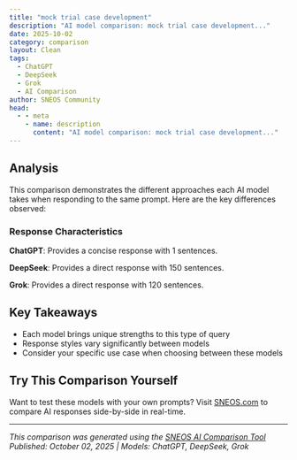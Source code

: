 ```yaml
---
title: "mock trial case development"
description: "AI model comparison: mock trial case development..."
date: 2025-10-02
category: comparison
layout: Clean
tags:
  - ChatGPT
  - DeepSeek
  - Grok
  - AI Comparison
author: SNEOS Community
head:
  - - meta
    - name: description
      content: "AI model comparison: mock trial case development..."
---
```


<ChatComparison
  title="mock trial case development"
  prompt="mock trial case development"
  :responses='{
    "ChatGPT": "Creating a mock trial case involves a systematic approach to develop a compelling narrative, set of legal issues, and a framework for courtroom procedures. Below is a step-by-step guide to help you develop a mock trial case:\n\n### Step 1: Choose a Legal Issue\nSelect a legal issue that will serve as the basis for your mock trial. Common topics include:\n- Criminal law (e.g., theft, assault, drug possession)\n- Civil law (e.g., contract disputes, torts such as negligence, defamation)\n- Constitutional law (e.g., free speech, search and seizure)\n\n**Example Legal Issue**: A breach of contract case where a contractor fails to complete a home renovation.\n\n### Step 2: Create Facts of the Case\nDraft a factual scenario that outlines the key events. This should include:\n- A summary of events leading up to the dispute\n- Essential facts that both sides agree on\n- Disputed facts that will be central to the trial\n\n**Example Facts**:\n- The plaintiff (a homeowner) hired the defendant (a contractor) for a kitchen renovation for $20,000.\n- The contract specified a completion date of January 1.\n- The contractor completed only 70% of the work by the deadline.\n- The homeowner incurred additional costs due to delays.\n\n### Step 3: Develop the Legal Arguments\nOutline the arguments for both sides, including claims and defenses. This should reflect the applicable laws.\n\n**Plaintiff&#x27;s Argument**:\n- The contractor breached the contract by failing to complete the work on time.\n- The plaintiff suffered damages (additional costs, loss of use of the kitchen).\n\n**Defendant&#x27;s Defense**:\n- The contractor may argue that the delays were caused by unforeseen circumstances (e.g., supply chain issues).\n- The defendant could assert that the plaintiff&#x27;s demands changed, impacting completion.\n\n### Step 4: Identify Witnesses and Evidence\nCreate a list of witnesses and evidence that each side will present at trial.\n\n**Plaintiff&#x27;s Witnesses**:\n- Plaintiff (homeowner)\n- An expert witness (e.g., a construction expert)\n- A witness to the initial agreement (e.g., a family member)\n\n**Defendant&#x27;s Witnesses**:\n- Defendant (contractor)\n- A subcontractor who worked on the project\n- A third-party supplier to testify about delays\n\n**Evidence**:\n- The contract\n- Photographic evidence of the renovation progress\n- Receipts/invoices for additional expenses incurred\n\n### Step 5: Write the Case Materials\nDraft all necessary case materials, including:\n- Opening statements\n- Direct examination questions for witnesses\n- Cross-examination questions\n- Closing statements\n- Jury instructions (if applicable)\n\n### Step 6: Prepare for Courtroom Procedures\nDiscuss the courtroom procedures that participants must follow, including:\n- How to address the judge\n- The order of proceedings (opening statements, witness examinations, closing statements)\n- Rules for objections and responses\n\n### Step 7: Rehearse\nConduct practice sessions for both the prosecution/plaintiff and defense. This helps participants become familiar with their roles and refine their arguments and presentations.\n\n### Step 8: Host the Mock Trial\nSet up the trial environment, ensuring participants follow courtroom decorum. Consider inviting other students, teachers, or family members to watch and judge the performance.\n\n### Sample Mock Trial Case Summary\n**Case Title**: Smith v. Jones Construction\n\n**Summary**: Jane Smith, the homeowner, is suing John Jones Construction for breach of contract after the company failed to complete a kitchen renovation by the agreed deadline. The plaintiff claims damages for the additional costs incurred due to the contractor&#x27;s failure to meet the terms of the contract. The defendant counters that delays were caused by unforeseen circumstances beyond his control.\n\nBy following these steps, you will create a comprehensive and engaging mock trial case that will provide valuable learning experiences for all participants.",
    "DeepSeek": "Of course. Developing a case for a mock trial is a structured process that mirrors how real attorneys prepare. Here is a comprehensive, step-by-step guide to developing a strong and persuasive mock trial case.\n\n### The Core Philosophy of Mock Trial\nYour goal is not to present every possible fact, but to tell a **compelling and simple story** that fits within the rules of evidence and procedure. You are building a narrative that makes the judge or jury *want* to rule in your favor.\n\n---\n\n### Phase 1: The Foundation - Case Packet Mastery\n\nThe first and most critical step is to know your case packet inside and out.\n\n1.  **Read the Entire Packet:** Read it once for the overall story. Don\u0027t take notes yet; just understand the \u0022what happened.\u0022\n2.  **Identify Key Components:**\n    *   **The Complaint \u0026 Answer:** These define the legal claims (for the Plaintiff/Prosecution) and defenses (for the Defense).\n    *   **Stipulations:** These are facts both sides agree are true. They are golden. You MUST accept them and can build your case on them.\n    *   **Witness Statements/Affidavits:** These are the core of your case. Each witness is a \u0022tool\u0022 with specific knowledge.\n    *   **Exhibits:** Physical or documentary evidence. Know which witness will introduce each exhibit.\n    *   **Jury Instructions/Law:** This is the law the judge will read to the jury. **Your entire case must be framed around these legal elements.** Your arguments must connect facts to these legal standards.\n\n---\n\n### Phase 2: Strategy \u0026 Story Development\n\nThis is where you transition from \u0022what happened\u0022 to \u0022what we will prove.\u0022\n\n#### Step 1: Deconstruct the Law\nTake the jury instructions and break them down. For example, if the charge is **Negligence**, the elements are:\n1.  Duty\n2.  Breach of Duty\n3.  Causation\n4.  Damages\n\n**For the Prosecution/Plaintiff:** Your story must hit all four elements. Organize your facts and witnesses to prove each one.\n**For the Defense:** You only need to *cast reasonable doubt* on *one* of these elements to win. Your story will focus on why one element is not met.\n\n#### Step 2: Craft Your Theory of the Case (ToC)\nThis is a one-sentence summary of your entire side\u0027s story. It\u0027s the lens through which you want the judge/jury to view all the evidence.\n\n*   **Prosecution/Plaintiff ToC Example:** \u0022This is the case of a reckless driver who, while speeding and distracted, crashed into a careful family, causing them serious harm.\u0022\n*   **Defense ToC Example:** \u0022This was an unavoidable accident caused by sudden, unforeseen brake failure and poor road conditions, not any negligence by the driver.\u0022\n\n**Your ToC should be simple, believable, and repeated throughout the trial.**\n\n#### Step 3: Develop Your Themes and Taglines\nThemes are the moral of your story. Taglines are short, memorable phrases.\n\n*   **Prosecution Theme:** \u0022Rules of the road exist for a reason.\u0022\n*   **Prosecution Tagline:** \u0022Distraction leads to destruction.\u0022\n*   **Defense Theme:** \u0022Sometimes, accidents are just accidents.\u0022\n*   **Defense Tagline:** \u0022A tragedy, but not a fault.\u0022\n\n---\n\n### Phase 3: Witness \u0026 Exhibit Coordination\n\nYou now assign facts from your story to specific witnesses and exhibits.\n\n#### Step 1: Create a \u0022Storyboard\u0022 or Matrix\nMake a chart for each element of the law. For each element, list:\n*   **Which witness(es)** will testify to it.\n*   **What they will say** (specific quote from their affidavit).\n*   **Which exhibit(s)** will be introduced to support it.\n\n| Legal Element | Witness | Testimony Point | Exhibit |\n| :--- | :--- | :--- | :--- |\n| **Duty of Care** | Officer Miller | \u0022All drivers have a duty to obey traffic laws.\u0022 | Traffic Code \u00A7 123 |\n| **Breach of Duty** | Eyewitness Lee | \u0022I saw the blue car run the red light.\u0022 | Photo of Intersection |\n| **Causation** | Dr. Evans | \u0022The plaintiff\u0027s injuries were directly caused by the crash.\u0022 | Medical Report A |\n\n#### Step 2: Direct Examination Development\n*   **Goal:** To have the witness tell your story in a clear, chronological, and persuasive manner.\n*   **Structure:**\n    1.  **Introduction:** Who are you? (Establish credibility).\n    2.  **Background:** Set the scene.\n    3.  **The Action:** What did you see/hear/do? (The core of the story).\n    4.  **The Aftermath/Conclusion:** What was the result?\n    5.  **Clincher:** End with your most powerful point.\n*   **Use Open-Ended Questions:** \u0022What happened next?\u0022 \u0022Please describe what you saw.\u0022 Avoid leading questions on direct.\n\n#### Step 3: Cross-Examination Preparation\n*   **Goal:** To undermine the other side\u0027s story and support your own. It is **not** to let the witness explain anything.\n*   **The Golden Rule:** **Never ask a question you do not know the answer to.**\n*   **Structure:**\n    1.  **Commit the Witness:** Lock them into basic, undeniable facts from their statement. (Build a foundation of \u0022yes\u0022 answers).\n    2.  **Contrast:** Lead them to a point that contradicts their direct testimony, another witness, or an exhibit.\n    3.  **Conclude:** End on your most damaging point and stop. \u0022So, you can\u0027t be *sure* what color the light was, can you?\u0022 ... \u0022No further questions.\u0022\n*   **Use Leading Questions:** The answer should always be \u0022Yes\u0022 or \u0022No.\u0022 \u0022You were over 100 feet away, correct?\u0022 \u0022The lighting was poor, isn\u0027t that true?\u0022\n\n---\n\n### Phase 4: Writing the Opening Statement \u0026 Closing Argument\n\nThese are your bookends and your best chances to speak directly to the judge/jury without interruption.\n\n#### Opening Statement\n*   **Purpose:** To provide a roadmap of your case. Tell the jury what they are about to see and hear, framed by your Theory of the Case.\n*   **Structure:**\n    1.  **Introduction:** \u0022Your Honor, opposing counsel, members of the jury...\u0022\n    2.  **The Story:** Tell your compelling, chronological story. \u0022This case is about...\u0022\n    3.  **Preview the Evidence:** \u0022You will hear from Officer Miller that...\u0022 \u0022We will show you Exhibit A, which proves...\u0022\n    4.  **The Ask:** \u0022At the end of this trial, we will ask you to return a verdict of guilty/not guilty.\u0022\n\n#### Closing Argument\n*   **Purpose:** To argue why the evidence they just heard proves your case and satisfies the legal elements.\n*   **Structure:**\n    1.  **Reintroduce Your Theory of the Case:** \u0022Members of the jury, we began this trial by telling you this case was about a reckless driver...\u0022\n    2.  **Address the Law:** Go through the jury instructions one by one. \u0022To prove negligence, the plaintiff must prove four things...\u0022 Then, for each element, state: \u0022And the evidence showed...\u0022\n    3.  **Weave in Witness Testimony \u0026 Exhibits:** \u0022Remember when Dr. Evans testified that the injuries were severe? And we saw those injuries in Exhibit 5.\u0022\n    4.  **Contrast with the Other Side:** Point out the weaknesses and inconsistencies in their case.\n    5.  **Powerful Conclusion:** \u0022For these reasons, based on the law and the evidence, you must find the defendant liable/not liable. Thank you.\u0022\n\n---\n\n### Phase 5: Team Logistics \u0026 Practice\n\n1.  **Role Assignment:** Assign attorneys to specific witnesses (both direct and cross). Assign an attorney for opening and closing.\n2.  **Create a Timeline \u0026 Flowchart:** Visually map out the sequence of events from both sides\u0027 perspectives.\n3.  **Practice, Practice, Practice:**\n    *   **Direct \u0026 Cross:** Practice with someone playing the witness. Attorneys should learn to listen to answers and adapt.\n    *   **Objection Drills:** Have one team member read questionable testimony while others shout out objections. Know the common ones: **Hearsay, Relevance, Lack of Foundation, Speculation, Leading (on direct).**\n    *   **Full Run-Throughs:** Do a full trial from opening to closing. Time it.\n    *   **Moot Court:** Have friends or coaches play the other side and give feedback.\n\n### Final Pro-Tips\n\n*   **Know the Rules of Evidence:** This is your superpower. You can stop the other side from introducing harmful evidence if they do it incorrectly.\n*   **Be Flexible:** The other side will surprise you. Have a plan B.\n*   **Professionalism is Key:** Always be respectful to the judge, opposing counsel, and witnesses. It scores major points.\n*   **Simplify, Don\u0027t Complicate:** Juries decide based on a simple, clear story. If your case is too complex, you\u0027re probably losing.\n\nBy following this structured approach, your team will be organized, strategic, and ready to present a powerful and persuasive case. Good luck",
    "Grok": "Creating a mock trial case is an excellent way to engage participants in critical thinking, public speaking, and understanding legal processes. Below, I\u2019ll guide you through the steps to develop a well-structured mock trial case, including the case theme, legal issues, characters, evidence, and tips for implementation. Mock trials are often used in educational settings, law schools, or even corporate training to simulate courtroom scenarios.\n\n---\n\n### **1. Define the Purpose and Audience**\n- **Purpose**: Decide why you are conducting the mock trial. Is it for educational purposes (teaching legal concepts or advocacy skills), entertainment, or team-building?\n- **Audience**: Consider the age, knowledge level, and interests of participants and observers. A high school mock trial will differ in complexity from one designed for law students.\n\n---\n\n### **2. Choose a Case Theme**\nSelect a relatable and engaging theme for the case. Common themes include:\n- **Criminal Law**: Murder, theft, assault, drug trafficking, or cybercrime.\n- **Civil Law**: Contract disputes, personal injury, property disputes, or negligence.\n- **Constitutional Issues**: Free speech, discrimination, or privacy rights.\n- **Contemporary Issues**: Social media defamation, environmental law violations, or workplace harassment.\n\n**Example**: A criminal case involving a burglary where the defendant claims they were framed.\n\n---\n\n### **3. Develop the Legal Issue(s)**\nIdentify the central legal question(s) or conflict to be resolved. Keep it clear and focused, especially for beginners.\n- **Criminal Case Example**: Did the defendant commit the burglary, or is there reasonable doubt due to lack of evidence or an alibi?\n- **Civil Case Example**: Is the defendant liable for damages caused by a car accident due to negligence?\n\nProvide relevant statutes or legal principles (real or simplified) for participants to apply. For instance:\n- Criminal law might involve proving elements like intent, act, and causation.\n- Civil law might focus on duty of care, breach, and damages.\n\n---\n\n### **4. Create a Case Narrative (Fact Pattern)**\nWrite a detailed story outlining the events leading to the legal dispute. Include:\n- **Background**: Set the scene (e.g., a small town, a corporate office, a school).\n- **Incident**: Describe the event in question (e.g., a theft at a store, a car accident).\n- **Conflicting Perspectives**: Provide differing accounts of what happened to create ambiguity and encourage argumentation.\n\n**Example Fact Pattern** (Burglary Case):\n- On the night of June 1, 2023, a local jewelry store was broken into, and $50,000 worth of goods were stolen.\n- Security cameras captured a blurry figure matching the defendant\u2019s height and build.\n- The defendant, Alex Smith, claims they were at home watching a movie with a friend, but the friend\u2019s testimony is inconsistent.\n- A neighbor saw someone fleeing the scene but can\u2019t confirm it was Alex.\n- Police found a glove at the scene with Alex\u2019s DNA, but Alex argues it was planted.\n\n---\n\n### **5. Develop Characters and Roles**\nAssign roles for participants to play. Common roles include:\n- **Plaintiff/Prosecution**: Represents the party bringing the case (e.g., the state in a criminal trial).\n- **Defendant/Defense**: The accused or party being sued.\n- **Witnesses**: Individuals with relevant testimony (e.g., eyewitnesses, experts, character witnesses).\n- **Judge**: Oversees the trial, rules on objections, and sometimes decides the outcome.\n- **Jury**: Decides the verdict based on evidence (optional, depending on format).\n- **Attorneys**: Present arguments, question witnesses, and make objections.\n\n**Example Characters** (Burglary Case):\n- Alex Smith (Defendant): Accused of burglary, claims innocence.\n- Detective Jane Harper (Witness for Prosecution): Investigated the crime scene, found the glove.\n- Sam Carter (Witness for Defense): Alex\u2019s friend, provides shaky alibi.\n- Neighbor Pat Brown (Witness for Prosecution): Saw someone fleeing but can\u2019t identify Alex.\n\n---\n\n### **6. Create Evidence and Exhibits**\nProvide materials that participants can use to build their cases. Keep evidence balanced so neither side has a clear advantage, fostering critical thinking.\n- **Physical Evidence**: Photos, diagrams, or objects (e.g., the glove with DNA in the burglary case).\n- **Documents**: Police reports, contracts, emails, or receipts.\n- **Testimony**: Written witness statements or affidavits with inconsistencies to challenge credibility.\n- **Expert Reports**: Hypothetical forensic analysis or medical reports.\n\n**Note**: Include \u201Cred herrings\u201D or irrelevant details to test participants\u2019 ability to focus on key issues.\n\n---\n\n### **7. Outline Legal Procedures and Rules**\nProvide a simplified version of courtroom procedures and rules of evidence to guide the trial. Key elements include:\n- **Opening Statements**: Both sides introduce their theory of the case.\n- **Direct Examination**: Attorneys question their own witnesses.\n- **Cross-Examination**: Attorneys question opposing witnesses.\n- **Closing Arguments**: Summarize evidence and persuade the judge/jury.\n- **Objections**: Rules for challenging improper questions or evidence (e.g., hearsay, relevance).\n  - Common objections: Hearsay, Leading the Witness, Speculation, Irrelevant.\n\nFor beginners, limit objections to a few types and provide a cheat sheet.\n\n---\n\n### **8. Assign Teams and Preparation**\n- Divide participants into prosecution/plaintiff and defense teams. Assign roles (attorneys, witnesses) within each team.\n- Provide case materials (fact pattern, evidence, witness statements) in advance for preparation.\n- Encourage teams to develop theories of the case, prepare questions for witnesses, and anticipate the opposing side\u2019s arguments.\n- Set a time limit for preparation (e.g., 1-2 weeks).\n\n---\n\n### **9. Conduct the Mock Trial**\n- **Setting**: Arrange a classroom, conference room, or virtual space to mimic a courtroom.\n- **Time Limits**: Allocate specific times for each part (e.g., 5 minutes for opening statements, 10 minutes per witness).\n- **Judge\u2019s Role**: The judge (a facilitator, teacher, or impartial participant) ensures fairness, rules on objections, and sometimes renders a verdict if there\u2019s no jury.\n- **Jury (if applicable)**: Jury members deliberate and decide the outcome based on evidence and arguments.\n\n**Sample Timeline** for a 2-hour mock trial:\n- Opening Statements: 10 minutes (5 per side)\n- Prosecution/Plaintiff Case: 30 minutes (witness examinations)\n- Defense Case: 30 minutes\n- Closing Arguments: 10 minutes (5 per side)\n- Jury Deliberation/Verdict: 10-20 minutes\n\n---\n\n### **10. Debrief and Reflection**\nAfter the trial, hold a discussion to review what participants learned:\n- What strategies worked or didn\u2019t work in presenting arguments?\n- How did evidence and witness credibility impact the outcome?\n- What legal concepts were clarified or remain confusing?\n- Provide feedback on public speaking, teamwork, and critical thinking skills.\n\n---\n\n### **Sample Mock Trial Case: The Case of the Stolen Necklace**\n**Theme**: Criminal Law \u2013 Theft  \n**Fact Pattern**: A valuable necklace was stolen from a museum. The defendant, Jamie Lee, was a security guard on duty that night and is accused of stealing it. Jamie claims they were on a break in the cafeteria at the time of the theft. Security footage shows a figure leaving with a bag, but the face is obscured. A janitor saw Jamie near the exhibit earlier, acting suspiciously. A pawn shop owner claims Jamie tried to sell a similar necklace, but Jamie denies it.  \n**Legal Issue**: Did Jamie Lee commit theft beyond a reasonable doubt?  \n**Evidence**: Security footage (blurry stills), janitor\u2019s statement, pawn shop receipt (disputed authenticity), Jamie\u2019s timecard showing break times.  \n**Roles**: Prosecution team, Defense team, Jamie Lee (defendant), Janitor (witness), Pawn Shop Owner (witness), Museum Director (witness), Judge, Jury (optional).\n\n---\n\n### **Tips for Success**\n1. **Keep it Balanced**: Ensure neither side has an obvious advantage; ambiguity encourages debate.\n2. **Adapt Complexity**: Simplify legal jargon and procedures for younger or less experienced participants.\n3. **Encourage Creativity**: Allow participants to develop their own arguments and strategies.\n4. **Use Realistic Scenarios**: Base the case on real-world issues or local laws for relevance.\n5. **Provide Resources**: Offer sample questions, objection guides, or templates for opening/closing statements.\n\n---\n\n### **Additional Resources**\n- **National High School Mock Trial Championship**: Provides sample cases and rules (nhsmtc.org).\n- **American Bar Association**: Offers mock trial materials and guides for educators.\n- **Street Law**: Free resources for creating classroom mock trials (streetlaw.org).\n\nBy following these steps, you can develop a compelling mock trial case that challenges participants and fosters a deeper understanding of the legal system. Let me know if you\u2019d like help drafting specific case materials or tailoring this to a particular audience!"
  }'
  published-date="02:59"
/>

## Analysis

This comparison demonstrates the different approaches each AI model takes when responding to the same prompt. Here are the key differences observed:

### Response Characteristics

**ChatGPT**: Provides a concise response with 1 sentences. 

**DeepSeek**: Provides a direct response with 150 sentences. 

**Grok**: Provides a direct response with 120 sentences. 

## Key Takeaways

- Each model brings unique strengths to this type of query
- Response styles vary significantly between models
- Consider your specific use case when choosing between these models

## Try This Comparison Yourself

Want to test these models with your own prompts? Visit [SNEOS.com](https://sneos.com) to compare AI responses side-by-side in real-time.

---

*This comparison was generated using the [SNEOS AI Comparison Tool](https://sneos.com)*
*Published: October 02, 2025 | Models: ChatGPT, DeepSeek, Grok*
